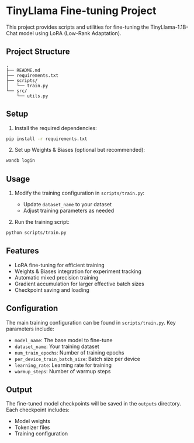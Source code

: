 # TinyLlama Fine-tuning Project

This project provides scripts and utilities for fine-tuning the TinyLlama-1.1B-Chat model using LoRA (Low-Rank Adaptation).

## Project Structure

```
.
├── README.md
├── requirements.txt
├── scripts/
│   └── train.py
└── src/
    └── utils.py
```

## Setup

1. Install the required dependencies:

```bash
pip install -r requirements.txt
```

2. Set up Weights & Biases (optional but recommended):

```bash
wandb login
```

## Usage

1. Modify the training configuration in `scripts/train.py`:

   - Update `dataset_name` to your dataset
   - Adjust training parameters as needed

2. Run the training script:

```bash
python scripts/train.py
```

## Features

- LoRA fine-tuning for efficient training
- Weights & Biases integration for experiment tracking
- Automatic mixed precision training
- Gradient accumulation for larger effective batch sizes
- Checkpoint saving and loading

## Configuration

The main training configuration can be found in `scripts/train.py`. Key parameters include:

- `model_name`: The base model to fine-tune
- `dataset_name`: Your training dataset
- `num_train_epochs`: Number of training epochs
- `per_device_train_batch_size`: Batch size per device
- `learning_rate`: Learning rate for training
- `warmup_steps`: Number of warmup steps

## Output

The fine-tuned model checkpoints will be saved in the `outputs` directory. Each checkpoint includes:

- Model weights
- Tokenizer files
- Training configuration
